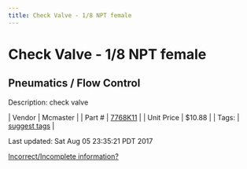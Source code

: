 ```yaml
---
title: Check Valve - 1/8 NPT female
---
```


# Check Valve - 1/8 NPT female
## Pneumatics / Flow Control
Description: 	check valve 

| Vendor | Mcmaster | 
| Part # | [7768K11](https://www.mcmaster.com/#7768K11) | 
| Unit Price | $10.88 | 
| Tags: | [suggest tags](https://docs.google.com/forms/d/e/1FAIpQLSeWyY8v3RgOty-MyWmh9U0iivNYN_molChYyS-0U-o-kOAv_g/viewform) | 

Last updated: Sat Aug 05 23:35:21 PDT 2017

 [Incorrect/Incomplete information?](https://docs.google.com/forms/d/e/1FAIpQLSeWyY8v3RgOty-MyWmh9U0iivNYN_molChYyS-0U-o-kOAv_g/viewform)